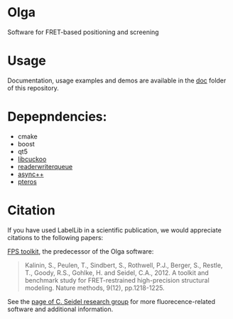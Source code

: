 # Olga
Software for FRET-based positioning and screening

# Usage  
Documentation, usage examples and demos are available in the [doc](doc/) folder of this repository.

# Depepndencies:

 * cmake
 * boost
 * qt5
 * [libcuckoo](https://github.com/efficient/libcuckoo)
 * [readerwriterqueue](https://github.com/cameron314/readerwriterqueue)
 * [async++](https://github.com/Amanieu/asyncplusplus)
 * [pteros](http://pteros.sourceforge.net/)

# Citation
If you have used LabelLib in a scientific publication, we would appreciate citations to the following papers:

[FPS toolkit](https://doi.org/10.1038/nmeth.2222), the predecessor of the Olga software:
> Kalinin, S., Peulen, T., Sindbert, S., Rothwell, P.J., Berger, S., Restle, T., Goody, R.S., Gohlke, H. and Seidel, C.A., 2012. A toolkit and benchmark study for FRET-restrained high-precision structural modeling. Nature methods, 9(12), pp.1218-1225.

See the [page of C. Seidel research group](http://www.mpc.hhu.de/) for more fluorecence-related software and additional information.